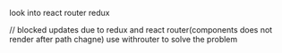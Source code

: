 look into react router redux

// blocked updates due to redux and react router(components does not render after        path chagne) 
   use withrouter to solve the problem 